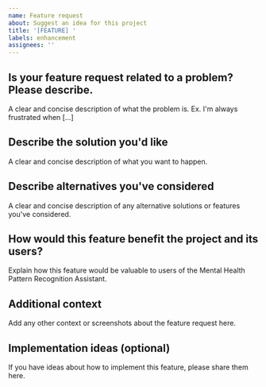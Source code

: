 ```yaml
---
name: Feature request
about: Suggest an idea for this project
title: '[FEATURE] '
labels: enhancement
assignees: ''
---
```


## Is your feature request related to a problem? Please describe.
A clear and concise description of what the problem is. Ex. I'm always frustrated when [...]

## Describe the solution you'd like
A clear and concise description of what you want to happen.

## Describe alternatives you've considered
A clear and concise description of any alternative solutions or features you've considered.

## How would this feature benefit the project and its users?
Explain how this feature would be valuable to users of the Mental Health Pattern Recognition Assistant.

## Additional context
Add any other context or screenshots about the feature request here.

## Implementation ideas (optional)
If you have ideas about how to implement this feature, please share them here.
